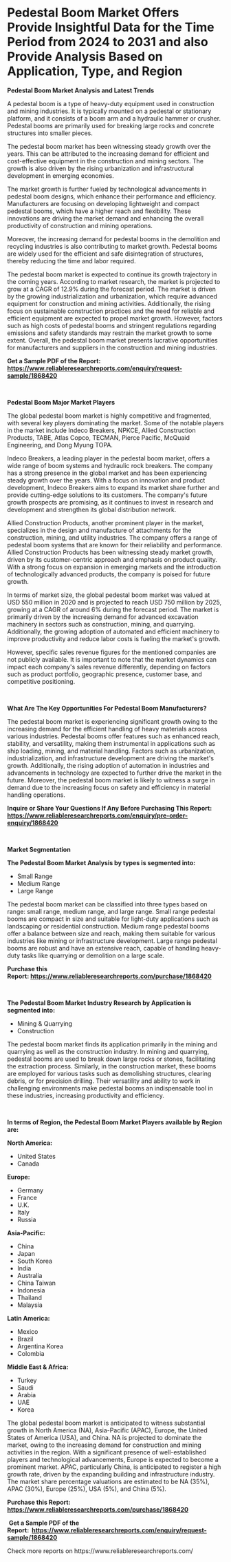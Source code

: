 <p><h1>Pedestal Boom Market Offers Provide Insightful Data for the Time Period from 2024 to 2031 and also Provide Analysis Based on Application, Type, and Region</h1></p><p><strong>Pedestal Boom Market Analysis and Latest Trends</strong></p>
<p><p>A pedestal boom is a type of heavy-duty equipment used in construction and mining industries. It is typically mounted on a pedestal or stationary platform, and it consists of a boom arm and a hydraulic hammer or crusher. Pedestal booms are primarily used for breaking large rocks and concrete structures into smaller pieces.</p><p>The pedestal boom market has been witnessing steady growth over the years. This can be attributed to the increasing demand for efficient and cost-effective equipment in the construction and mining sectors. The growth is also driven by the rising urbanization and infrastructural development in emerging economies.</p><p>The market growth is further fueled by technological advancements in pedestal boom designs, which enhance their performance and efficiency. Manufacturers are focusing on developing lightweight and compact pedestal booms, which have a higher reach and flexibility. These innovations are driving the market demand and enhancing the overall productivity of construction and mining operations.</p><p>Moreover, the increasing demand for pedestal booms in the demolition and recycling industries is also contributing to market growth. Pedestal booms are widely used for the efficient and safe disintegration of structures, thereby reducing the time and labor required.</p><p>The pedestal boom market is expected to continue its growth trajectory in the coming years. According to market research, the market is projected to grow at a CAGR of 12.9% during the forecast period. The market is driven by the growing industrialization and urbanization, which require advanced equipment for construction and mining activities. Additionally, the rising focus on sustainable construction practices and the need for reliable and efficient equipment are expected to propel market growth. However, factors such as high costs of pedestal booms and stringent regulations regarding emissions and safety standards may restrain the market growth to some extent. Overall, the pedestal boom market presents lucrative opportunities for manufacturers and suppliers in the construction and mining industries.</p></p>
<p><strong>Get a Sample PDF of the Report:&nbsp; <a href="https://www.reliableresearchreports.com/enquiry/request-sample/1868420">https://www.reliableresearchreports.com/enquiry/request-sample/1868420</a></strong></p>
<p>&nbsp;</p>
<p><strong>Pedestal Boom Major Market Players</strong></p>
<p><p>The global pedestal boom market is highly competitive and fragmented, with several key players dominating the market. Some of the notable players in the market include Indeco Breakers, NPKCE, Allied Construction Products, TABE, Atlas Copco, TECMAN, Pierce Pacific, McQuaid Engineering, and Dong Myung TOPA.</p><p>Indeco Breakers, a leading player in the pedestal boom market, offers a wide range of boom systems and hydraulic rock breakers. The company has a strong presence in the global market and has been experiencing steady growth over the years. With a focus on innovation and product development, Indeco Breakers aims to expand its market share further and provide cutting-edge solutions to its customers. The company's future growth prospects are promising, as it continues to invest in research and development and strengthen its global distribution network.</p><p>Allied Construction Products, another prominent player in the market, specializes in the design and manufacture of attachments for the construction, mining, and utility industries. The company offers a range of pedestal boom systems that are known for their reliability and performance. Allied Construction Products has been witnessing steady market growth, driven by its customer-centric approach and emphasis on product quality. With a strong focus on expansion in emerging markets and the introduction of technologically advanced products, the company is poised for future growth.</p><p>In terms of market size, the global pedestal boom market was valued at USD 550 million in 2020 and is projected to reach USD 750 million by 2025, growing at a CAGR of around 6% during the forecast period. The market is primarily driven by the increasing demand for advanced excavation machinery in sectors such as construction, mining, and quarrying. Additionally, the growing adoption of automated and efficient machinery to improve productivity and reduce labor costs is fueling the market's growth.</p><p>However, specific sales revenue figures for the mentioned companies are not publicly available. It is important to note that the market dynamics can impact each company's sales revenue differently, depending on factors such as product portfolio, geographic presence, customer base, and competitive positioning.</p></p>
<p>&nbsp;</p>
<p><strong>What Are The Key Opportunities For Pedestal Boom Manufacturers?</strong></p>
<p><p>The pedestal boom market is experiencing significant growth owing to the increasing demand for the efficient handling of heavy materials across various industries. Pedestal booms offer features such as enhanced reach, stability, and versatility, making them instrumental in applications such as ship loading, mining, and material handling. Factors such as urbanization, industrialization, and infrastructure development are driving the market's growth. Additionally, the rising adoption of automation in industries and advancements in technology are expected to further drive the market in the future. Moreover, the pedestal boom market is likely to witness a surge in demand due to the increasing focus on safety and efficiency in material handling operations.</p></p>
<p><strong>Inquire or Share Your Questions If Any Before Purchasing This Report: <a href="https://www.reliableresearchreports.com/enquiry/pre-order-enquiry/1868420">https://www.reliableresearchreports.com/enquiry/pre-order-enquiry/1868420</a></strong></p>
<p>&nbsp;</p>
<p><strong>Market Segmentation</strong></p>
<p><strong>The Pedestal Boom Market Analysis by types is segmented into:</strong></p>
<p><ul><li>Small Range</li><li>Medium Range</li><li>Large Range</li></ul></p>
<p><p>The pedestal boom market can be classified into three types based on range: small range, medium range, and large range. Small range pedestal booms are compact in size and suitable for light-duty applications such as landscaping or residential construction. Medium range pedestal booms offer a balance between size and reach, making them suitable for various industries like mining or infrastructure development. Large range pedestal booms are robust and have an extensive reach, capable of handling heavy-duty tasks like quarrying or demolition on a large scale.</p></p>
<p><strong>Purchase this Report:&nbsp;<a href="https://www.reliableresearchreports.com/purchase/1868420">https://www.reliableresearchreports.com/purchase/1868420</a></strong></p>
<p>&nbsp;</p>
<p><strong>The Pedestal Boom Market Industry Research by Application is segmented into:</strong></p>
<p><ul><li>Mining & Quarrying</li><li>Construction</li></ul></p>
<p><p>The pedestal boom market finds its application primarily in the mining and quarrying as well as the construction industry. In mining and quarrying, pedestal booms are used to break down large rocks or stones, facilitating the extraction process. Similarly, in the construction market, these booms are employed for various tasks such as demolishing structures, clearing debris, or for precision drilling. Their versatility and ability to work in challenging environments make pedestal booms an indispensable tool in these industries, increasing productivity and efficiency.</p></p>
<p>&nbsp;</p>
<p><strong>In terms of Region, the Pedestal Boom Market Players available by Region are:</strong></p>
<p>
    <p> <strong> North America: </strong>
        <ul>
            <li>United States</li>
            <li>Canada</li>
        </ul>
        </p> 
    <p> <strong> Europe: </strong>
        <ul>
            <li>Germany</li>
            <li>France</li>
            <li>U.K.</li>
            <li>Italy</li>
            <li>Russia</li>
        </ul>
        </p> 
    <p> <strong> Asia-Pacific: </strong>
        <ul>
            <li>China</li>
            <li>Japan</li>
            <li>South Korea</li>
            <li>India</li>
            <li>Australia</li>
            <li>China Taiwan</li>
            <li>Indonesia</li>
            <li>Thailand</li>
            <li>Malaysia</li>
        </ul>
        </p> 
    <p> <strong> Latin America: </strong>
        <ul>
            <li>Mexico</li>
            <li>Brazil</li>
            <li>Argentina Korea</li>
            <li>Colombia</li>
        </ul>
        </p> 
    <p> <strong> Middle East & Africa: </strong>
        <ul>
            <li>Turkey</li>
            <li>Saudi</li>
            <li>Arabia</li>
            <li>UAE</li>
            <li>Korea</li>
        </ul>
    </p>
    </p>
<p><p>The global pedestal boom market is anticipated to witness substantial growth in North America (NA), Asia-Pacific (APAC), Europe, the United States of America (USA), and China. NA is projected to dominate the market, owing to the increasing demand for construction and mining activities in the region. With a significant presence of well-established players and technological advancements, Europe is expected to become a prominent market. APAC, particularly China, is anticipated to register a high growth rate, driven by the expanding building and infrastructure industry. The market share percentage valuations are estimated to be NA (35%), APAC (30%), Europe (25%), USA (5%), and China (5%).</p></p>
<p><strong>Purchase this Report: <a href="https://www.reliableresearchreports.com/purchase/1868420">https://www.reliableresearchreports.com/purchase/1868420</a></strong></p>
<p>&nbsp;<strong>Get a Sample PDF of the Report:&nbsp;&nbsp;<a href="https://www.reliableresearchreports.com/enquiry/request-sample/1868420">https://www.reliableresearchreports.com/enquiry/request-sample/1868420</a></strong></p>
<p><strong></strong></p>
<p>Check more reports on https://www.reliableresearchreports.com/</p>
